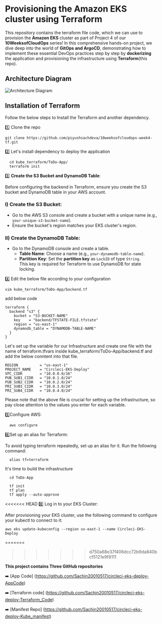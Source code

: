 
# Provisioning the Amazon EKS cluster using Terraform
This repository contains the terraform file code, which we can use to provision the **Amazon EKS** cluster as part of Project 4 of our **10WeeksofCloudOps** series! In this comprehensive hands-on project, we dive deep into the world of **GitOps and ArgoCD**, demonstrating how to implement these essential DevOps practices step by step by **dockerizing** the application and provisioning the infrastructure using **Terraform**(this repo).

## Architecture Diagram

![Architecture Diagram](https://cdn-images-1.medium.com/max/800/1*T5IRoSoiqT8qnYLUprsRUQ.png)


## Installation of Terraform
Follow the below steps to Install the Terraform and another dependency.

1️⃣ Clone the repo

``` git clone https://github.com/piyushsachdeva/10weeksofcloudops-week4-tf.git ```

2️⃣ Let's install dependency to deploy the application

``` 
  cd kube_terraform/ToDo-App/
  terraform init
```

3️⃣ **Create the S3 Bucket and DynamoDB Table**:

Before configuring the backend in Terraform, ensure you create the S3 bucket and DynamoDB table in your AWS account.

### I) Create the S3 Bucket:

- Go to the AWS S3 console and create a bucket with a unique name (e.g., `your-unique-s3-bucket-name`).  
- Ensure the bucket's region matches your EKS cluster's region.

### II) Create the DynamoDB Table:

- Go to the DynamoDB console and create a table.  
  - **Table Name**: Choose a name (e.g., `your-dynamodb-table-name`).  
  - **Partition Key**: Set the **partition key** as `LockID` of type `String`.  
    This key is required for Terraform to use DynamoDB for state locking.

    
4️⃣ Edit the below file according to your configuration

`vim kube_terraform/ToDo-App/backend.tf`

add below code

```
terraform {
  backend "s3" {
    bucket = "S3-BUCKET-NAME"
    key    = "backend/TFSTATE-FILE.tfstate"
    region = "us-east-1"
    dynamodb_table = "DYNAMODB-TABLE-NAME"
  }
}
```

Let's set up the variable for our Infrastructure and create one file with the name of terraform.tfvars inside kube_terraform/ToDo-App/backend.tf and add the below conntent into that file.

```
REGION          = "us-east-1"
PROJECT_NAME    = "Circleci-EKS-Deploy"
VPC_CIDR        = "10.0.0.0/16"
PUB_SUB1_CIDR   = "10.0.1.0/24"
PUB_SUB2_CIDR   = "10.0.2.0/24"
PRI_SUB3_CIDR   = "10.0.3.0/24"
PRI_SUB4_CIDR   = "10.0.4.0/24"
```

Please note that the above file is crucial for setting up the infrastructure, so pay close attention to the values you enter for each variable.

<!-- The below command will tell you what terraform is going to create.

`terraform plan`

Finally, HIT the below command to create the infrastructure...

`terraform apply`

type yes, and it will prompt you for permission or use --auto-approve in the command above. -->

5️⃣Configure AWS:

```
  aws configure
```

6️⃣Set up an alias for Terraform:

To avoid typing terraform repeatedly, set up an alias for it. Run the following command:
```
  alias tf=terraform
```
It's time to build the infrastructure
```
  cd ToDo-App
```
```
  tf init
  tf plan
  tf apply --auto-approve
```

<<<<<<< HEAD
8️⃣ Log in to your EKS Cluster:

After provisioning your EKS cluster, use the following command to configure your kubectl to connect to it:
```
aws eks update-kubeconfig --region us-east-1 --name Circleci-EKS-Deploy
```



=======
>>>>>>> d750a68e37f406dcc72b9da840bcf5121e9f8111

**This project contains Three GitHub repositories**

➡️ [App Code] (https://github.com/Sachin20010517/circleci-eks-deploy-AppCode)

➡️ [Terraform code] (https://github.com/Sachin20010517/circleci-eks-deploy-Terraform_Code)

➡️ [Manifest Repo] (https://github.com/Sachin20010517/circleci-eks-deploy-Kube_manifest)
